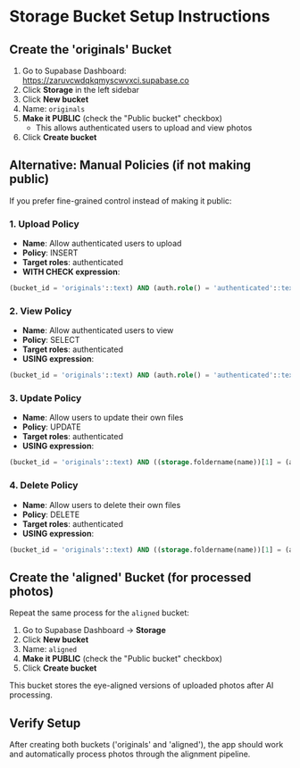 # Storage Bucket Setup Instructions

## Create the 'originals' Bucket

1. Go to Supabase Dashboard: https://zaruvcwdqkqmyscwvxci.supabase.co
2. Click **Storage** in the left sidebar
3. Click **New bucket**
4. Name: `originals`
5. **Make it PUBLIC** (check the "Public bucket" checkbox)
   - This allows authenticated users to upload and view photos
6. Click **Create bucket**

## Alternative: Manual Policies (if not making public)

If you prefer fine-grained control instead of making it public:

### 1. Upload Policy
- **Name**: Allow authenticated users to upload
- **Policy**: INSERT
- **Target roles**: authenticated
- **WITH CHECK expression**:
```sql
(bucket_id = 'originals'::text) AND (auth.role() = 'authenticated'::text)
```

### 2. View Policy
- **Name**: Allow authenticated users to view
- **Policy**: SELECT
- **Target roles**: authenticated
- **USING expression**:
```sql
(bucket_id = 'originals'::text) AND (auth.role() = 'authenticated'::text)
```

### 3. Update Policy
- **Name**: Allow users to update their own files
- **Policy**: UPDATE
- **Target roles**: authenticated
- **USING expression**:
```sql
(bucket_id = 'originals'::text) AND ((storage.foldername(name))[1] = (auth.uid())::text)
```

### 4. Delete Policy
- **Name**: Allow users to delete their own files
- **Policy**: DELETE
- **Target roles**: authenticated
- **USING expression**:
```sql
(bucket_id = 'originals'::text) AND ((storage.foldername(name))[1] = (auth.uid())::text)
```

## Create the 'aligned' Bucket (for processed photos)

Repeat the same process for the `aligned` bucket:

1. Go to Supabase Dashboard → **Storage**
2. Click **New bucket**
3. Name: `aligned`
4. **Make it PUBLIC** (check the "Public bucket" checkbox)
5. Click **Create bucket**

This bucket stores the eye-aligned versions of uploaded photos after AI processing.

## Verify Setup

After creating both buckets ('originals' and 'aligned'), the app should work and automatically process photos through the alignment pipeline.
